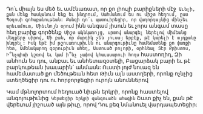 
Դո՛ւ միայն ես մեծ եւ ամէնառատ, որ քո լիուլի
բարիքների մէջ`
Աւելի, քան մենք հասկանում ենք եւ խնդրում,
Սահմանում ես ու միշտ հեղում, ըստ Պօղոսի
գոհաբանութեան:
Քանզի դո՛ւ պատուիրեցիր, որ վաղորդայնից
մինչեւ արեւամուտ,
Միեւնոյն օրում` ինն անգամ յիսուն եւ չորս
անգամ տասը հեղ բարիք գործենք`
Միշտ ակնկառոյց, սրտով անարգել ներելով
միմեանց մեղքերը սիրով,
Մի բան, որ մարդիկ չեն յուսայ երբէք, թէ կարելի է
այդքանը խնդրել:
Իսկ եթէ իմ թշուառութիւնն ու անարգութիւնը
համեմատենք քո փառքի հետ,
Ամենակարող զօրութիւն ահեղ,
Աստուած բոլորի, օրհնեալ Տէր Քրիստոս,
Ի՞նչպիսի կշռով եւ կամ ի՞նչ չափով կհաւասարուի
հողս` հաստողիդ,
Զի անհուն ես դու, անբաւ եւ անհետազօտելի,
Բացարձակ բարի եւ թէ բարկութեան խաւարին`
անմասն:
Ուստի յոյժ նուազ են համեմատած քո մեծութեան
հետ
Թիւն այն աստղերի, որոնք ոչնչից ստեղծեցիր դու
ու հորջորջեցիր ուրոյն անուններով


Կամ մթնոլորտում հեղուած նիւթն երկրի, որոնք
հաստելով անգոյութիւնից`
Կերտեցիր երկրի զանգուածն ահագին`
Շատ քիչ են, քան թէ վերեւում յիշուած այն թիւը,
որով
Դու քեզ նմանուել վարդապետեցիր:
